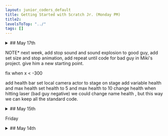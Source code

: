 ```yaml
---
layout: junior_coders_default
title: Getting Started with Scratch Jr. (Monday PM)
title2: 
levelsToTop: "../"
tags: []
---
```


<details markdown=1>
<summary markdown=1>## May 17th
</summary>

## May 17th


### My Favorite Things

Student Ak continued working on his favorite things project, finishing a section on Golf.

{% include tynkerprojectpage.html Name="My Favorite Things" ID="https://www.tynker.com/play/5-17-remix-my-favorite-things/60a249d7a96e0314a65a6d12-463027XgzgXuSniLYhRE7Ce2VE,h4k" caption="" %}


### Comic Project

Student An finished her comic project and was able to make the character move to the 4th screen. We also talked about the difference between glide and go to blocks.
{% include tynkerprojectpage.html Name="Comic Project" ID="https://www.tynker.com/play/comic/607e81cc46dc2f545e4ad525-497336XnbMFYj.jb5PjdlcyCo5zPUk
" caption="" %}

She plans to adapt the following project next time.
{% include tynkerprojectpage.html Name="Doodle Jump" ID="https://www.tynker.com/play/5-17-remix-doodle-jump/60a249cecba4be18822fed62-853539XjouC3UL1C1NP6nHMtdvIvEk" caption="" %}


### Saving Trees
Student H was very excited that he had a new idea for a project involving a conversation about the importance of planting trees for global warming. I encouraged him to write his script first before coding and he diligently put together script and chose images to illustrate the conversation. As class closed he began to code it.

{% include turbowarp.html Name="Saving Trees" ID="531547089" caption="" %}


We talked about the difference between using plain say ```say [] ```{: .msb style="display: inline-block; height: 0px;"} and ```say () for () seconds```{: .msb style="display: inline-block; height: 0px;"} blocks. He decided to use the former. We also talked about whether to broadcast ```broadcast ()```{: .msb style="display: inline-block; height: 0px;"} to go between speakers, or to use say and wait ``` wait () seconds ```{: .msb style="display: inline-block; height: 0px;"} blocks. He again decided on the former.
<br><br>
```
when @greenFlag clicked
say [its so hot...] for (3) seconds
wait (4) seconds
say [why do we need to plant more trees !?!?] for (5) seconds
wait (15) seconds
say [yeah right blah blah blah] for (3) seconds
```
{: .msb}


My Explosion

Student M worked on improving his two-player shooting game. We made it so that the bad ships could move 

![Imgur](https://i.imgur.com/w3HZEtk.jpg){: .jsgif}

and that when the ships die they can't shoot any more. This required creating a variable and testing the variable to keep track of whether the actor was alive or not. 

![Imgur](https://i.imgur.com/MiXdGZ0.jpg){: .jsgif}
![Imgur](https://i.imgur.com/nm5SwEC.jpg){: .jsgif}

I made several suggestions for improvements to the project, but in the end he came up with his own: there will be a heart and if one ship touches the heart the other ship has to hit them more times before they die. We began this by creating another variable. Also, we will make it so you can continue to play after dying.

![Imgur](https://i.imgur.com/v6fB9oj.png){: .jsgif}

We will continue working on this next week.

{% include tynkerprojectpage.html Name="My Explosion" ID="[ID](https://www.tynker.com/play/5-17-remix-my-explosion/60a249d73ca26a022f6a6aa2-195483XuNeRZLgoaDMV8oQN4ugLS4k)" caption="Use the space bar and mouse to shoot. Use the mouse and arrow keys to move. Touch the heart to see the power change." %}


</details>

NOTE* next week, add stop sound and sound explosion to good guy, add set size and stop animation, add repeat until code for bad guy in Miki's project. give him a new starting point.

fix when x < -300 

add health bar
    set local camera actor to stage
on stage 
    add variable health and max health
    set health to 5 and max health to 10
change health when hitting laser (bad guy negative)
we could change name health , but this way we can keep all the standard code.


<details markdown=1>
<summary markdown=1>## May 15th
</summary>

## May 15th


### Overview for May 15th
All of our kids (in both our classes) were either ready or nearly ready to move to the next level. Yesterday, some kids were doing makeup classes so almost everyone was in the same room. This meant that yesterday was the perfect opportunity to do a group introduction to Scratch (the daddy-app of ScratchJr.) for everyone at the same time. Using Scratch will greatly improve their potential, and eliminate the limitations of ScratchJr. I am very glad we have reached this milestone. 

The first thing most students learn when starting Scratch is how to make a sprite move when you press a key. The first project most kids do is the Animate My Name Project. Some kids worked on other things.





### Importing Characters
Student M worked on importing characters for his project.

{% include turbowarp.html Name="NAME" ID="527529590" caption="Using a google search we imported images into a project." %}

### The Backpack
Student N learned how to use the Scratch "backpack" to copy his favorite sprite from one of his other projects into this project. 

{% include turbowarp.html Name="NAME" ID="530905586" caption="Click the right arrow to move the broom" %}

### Ghost game
More advanced Student R worked on a "Chicken Crossing " type game. 

{% include turbowarp.html Name="NAME" ID="530891031" caption="Use the w key to move the ghost." %}

This project uses the w and s keys to move the ghost.

```
when [w v] key pressed
change y by (10)

when [s v] key pressed
change y by (−10)

```
{: .msb}


We talked about what should happen when the ghost hits one of the balls. We wanted the character to spin.

```
when I receive [turn ghost v]
turn @turnRight (100000) degrees::motion
```
{: .msb}

This didn't work. Why? The "rotation style" is important, or the character can't spin. We have to explicitly set it to "all around". The game also includes music. This is initialized here.

```
when @greenFlag clicked
set rotation style [all around v]
point in direction (0)
play sound [Jim Yosef & Anna Yvette - Linked [NCS Release] (320 kbps) v] until done
```
{: .msb}

This makes the ghost return to the bottom when he touches the line.
```
when @greenFlag clicked
forever
    if <touching [Line v]?> then
        go to x: (-9) y: (-130)
    end
end
```
{: .msb} 

For the balls, we worked together on making the balls return when they reached the edge. This is also where the balls tell the ghost to spin if he is touched.

```
when @greenFlag clicked
point in direction (-90)
forever
    if <touching [edge v]?> then
        go to x: (215) y: (-119)
    else
        if <touching [Ghost v]?> then
            broadcast [turn ghost v]
        end
    end
    move (5) steps
end
```
{: .msb}



### Moving a Sprite and Using the Fill
Student Y made a simple project to move a sprite.


```
when [right arrow v] key pressed
move (10) steps
```
{: .msb}


{% include turbowarp.html Name="Mover" ID="530904302" caption="Use the arrow keys to move the sprite" %}

### Using the Fill
One difference between Scratch and ScratchJr. is that the fill tool works differently. Student Y encountered the problem that, in ScratchJr., you can fill in partial shapes, but in Scratch you can only fill in closed curves. You can see this in the triangular shape at the bottom of this project.
{% include turbowarp.html Name="Ongoing Project" ID="530889948" caption="The bent line at the bottom has to be filled in by hand. YOu can see this in progress in the solid purple triangle." %}

</details>

Friday
<details markdown=1>
<summary markdown=1>## May 14th
</summary>

## May 14th

### Putting the bad candy in a basket 

Student A wanted the bad candy to go into a basket when it was touched. We spent some time debugging this. You can see it in action if you touch the upside down candied Apple at the bottom right.

{% include tynkerprojectpage.html Name="Putting the bad candy in a basket " ID="[ID](https://www.tynker.com/play/mermaid-2/60544ed19136e31635119118-223215XnfCrPFlG.Uzqs7RrvPrrBEk)" caption=" The key block is this. <br>  ![Imgur](https://i.imgur.com/upIX1Qu.png){: .jsgif}" %}

### Clara 

Here we talked about what to do when the character loses lives. We did a simple flowchart of teh if then else on the board. If we have only one life (blank2 costume), then send the you lose message, and then go to the next (zero lives). decrease lives (next costume).

![Imgur](https://i.imgur.com/Pd8qq8R.png){: .jsgif}

### Yuki developing a new game
Student Y made an "easy training" game for playing shooting games. He made each character have a different strenght and health.

{% include tynkerprojectpage.html Name="NAME" ID="https://www.tynker.com/play/easy-training/609e300ab9de5956dd4d61eb-847165Xgraq9eGT1QsDX3OHJAKJ44k" caption="Use the arrow keys to move the character. Use the a key to shoot. Each actor has a different strength and health." %}

### Soccer Game

Student R made a soccer game. He used bump blocks to control the flow of the game. For example, the two black "field lines" send teh character to the "No Goal!!!" screen. If the ball hits the soccer net, the player goes to the "Goooooool!" screen. 

![Imgur](https://i.imgur.com/ub1RkeM.png){: .jsgif}

Using a yellow message block, when the black button is pushed...

![Imgur](https://i.imgur.com/mp24vC6.png){: .jsgif}
...the ball flies diagonally towards the goal. The player has to choose the right moment.

![Imgur](https://i.imgur.com/xjyHMok.jpg){: .jsgif}

### Yamato finally finished his maze game
Student really wanted to make a very complicated maze. Unfortunately one limitation in ScratchJr. is that the stage is only 20 by 15 blocks wide. I brought out the graph paper and I outlined a square of half of those dimensions. Each grid square represented 2 blocks, which is wide enough for a character to pass through. we drew the maze within these bounds on paper and then transferred them to the character.
![Imgur](https://i.imgur.com/qLmkiqU.png){: .jsgif}

Then he began making the maze game itself using buttons and message blocks to control the sprite. When finished the sprite will get a you won message if they complete the maze. Also, if the sprite touches the maze he will be sent back to the start.

![Imgur](https://i.imgur.com/rxFxUmE.jpg){: .jsgif}


### Disappearing Characters
Students K and R did a makeup class on Saturday, where we held an **introduction to Scratch** class. They worked together on a project inspired by the **Animate My Name** Tutorial.  When game starts, some characters are shown, others are hidden.

```
when gf clicked
show

when gf clicked
hide
```
{: .msb style="width:10%;"}

When the Stage is clicked, the backdrop changes and a message is sent. Some letters appear and some letters disappear. Next week, they will make the first name reappear.

```
event_whenstageclicked
switch backdrop to (1 v) ::looks
broadcast (change v)

when i receive [change v]
hide

when i receive [change v]
show
```
{: .msb}

{% include turbowarp.html Name="Disappearing Names" ID="530893183" caption="Next week they will make the letters reappear." %}


</details>